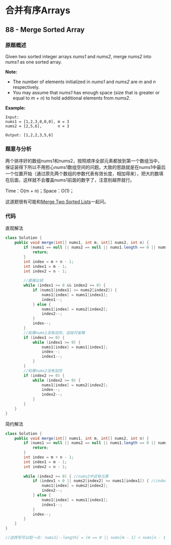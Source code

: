 # 合并有序Arrays

## 88 - Merge Sorted Array

### 原题概述

Given two sorted integer arrays _nums1_ and _nums2_, merge _nums2_ into _nums1_ as one sorted array.

**Note:**

* The number of elements initialized in _nums1_ and _nums2_ are _m_ and _n_ respectively.
* You may assume that _nums1_ has enough space \(size that is greater or equal to _m_ + _n_\) to hold additional elements from _nums2_.

**Example:**

```text
Input:
nums1 = [1,2,3,0,0,0], m = 3
nums2 = [2,5,6],       n = 3

Output: [1,2,2,3,5,6]
```

### 题意与分析

两个排序好的数组nums1和nums2，按照顺序全部元素都放到第一个数组当中，保证装得下所以不用担心nums1数组空间的问题。大致的思路就是在nums1中最后一个位置开始（通过原先两个数组的参数代表有效长度，相加得来），把大的数填在后面，这样就不会覆盖nums1前面的数字了，注意别越界就行。

Time：O\(m + n\)；Space：O\(1\)；

这道题很有可能和[Merge Two Sorted Lists](https://guilindev.gitbook.io/interview/leetcode/ji-chu-shu-ju-jie-gou-zai-suan-fa-zhong-de-ying-yong/linkedlist/he-bing-liang-ge-you-xu-lie-biao)一起问。

### 代码

直观解法

```java
class Solution {
    public void merge(int[] nums1, int m, int[] nums2, int n) {
        if (nums1 == null || nums2 == null || nums1.length == 0 || nums2.length == 0) {
            return;
        }
        int index = m + n - 1;
        int index1 = m - 1;
        int index2 = n - 1;
        
        //直接比较
        while (index1 >= 0 && index2 >= 0) {
            if (nums1[index1] >= nums2[index2]) {
                nums1[index] = nums1[index1];
                index1--;
            } else {
                nums1[index] = nums2[index2];
                index2--;
            }
            index--;
        }
        //如果nums1没有加完，这段可省略
        if (index1 >= 0) {
            while (index1 >= 0) {
                nums1[index] = nums1[index1];
                index--;
                index1--;
            }
        }
        //如果nums2没有加完
        if (index2 >= 0) {
            while (index2 >= 0) {
                nums1[index] = nums2[index2];
                index--;
                index2--;
            }
        }
    }
}
```

简约解法

```java
class Solution {
    public void merge(int[] nums1, int m, int[] nums2, int n) {
        if (nums1 == null || nums2 == null || nums1.length == 0 || nums2.length == 0) {
            return;
        }
        int index = m + n - 1;
        int index1 = m - 1;
        int index2 = n - 1;
        
        while (index2 >= 0) { //nums2中还有元素
            if (index1 < 0 || nums2[index2] >= nums1[index1]) { //index1 < 0 表示nums1中的元素已经比较完了
                nums1[index] = nums2[index2];
                index2--;
            } else {
                nums1[index] = nums1[index1];
                index1--;
            }
            index--;
        }
    }
}

//这样写可以短一点: nums1[--length] = (m == 0 || nums[m - 1] < nums[n - 1]) ? nums2[--n] : nums1[--m];可读性为0
```

